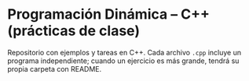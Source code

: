 # Programación Dinámica – C++ (prácticas de clase)

Repositorio con ejemplos y tareas en C++. Cada archivo `.cpp` incluye un programa independiente; cuando un ejercicio es más grande, tendrá su propia carpeta con README.



